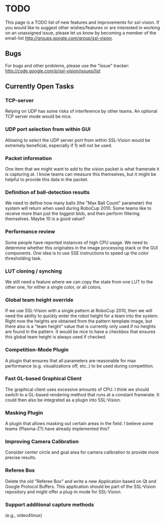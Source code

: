 # TODO #
This page is a TODO list of new features and improvements for ssl-vision. If you would like to suggest other wishes/features or are interested in working on an unassigned issue, please let us know by becoming a member of the email-list http://groups.google.com/group/ssl-vision.

## Bugs ##
For bugs and other problems, please use the "Issue" tracker: http://code.google.com/p/ssl-vision/issues/list

## Currently Open Tasks ##

### TCP-server ###
Relying on UDP has some risks of interference by other teams. An
optional TCP server mode would be nice.

### UDP port selection from within GUI ###
Allowing to select the UDP server port from within SSL-Vision would be
extremely beneficial, especially if 1) will not be used.

### Packet information ###
One item that we might want to add  to the vision packet is what framerate it is capturing at. I know teams can measure this themselves, but it might be helpful to provide this data in the packet.

### Definition of ball-detection results ###
We need to define how many balls (the "Max Ball Count" parameter) the
system will return when used during RoboCup 2010. Some teams like to
receive more than just the biggest blob, and then perform filtering
themselves. Maybe 10 is a good value?

### Performance review ###
Some people have reported instances of high CPU usage. We need to
determine whether this originates in the image processing stack or the
GUI components. One idea is to use SSE instructions to speed up the color thresholding task.

### LUT cloning / synching ###
We still need a feature where we can copy the state from one LUT to
the other one, for either a single color, or all colors.

### Global team height override ###
If we use SSL-Vision with a single pattern at RoboCup 2010, then we
will need the ability to quickly enter the robot height for a team
into the system. Right now the heights are obtained from the pattern
template image, but there also is a "team height" value that is
currently only used if no heights are found in the pattern. It would
be nice to have a checkbox that ensures this global team height is
always used if checked.

### Competition-Mode Plugin ###
A plugin that ensures that all parameters are reasonable for max
performance (e.g. visualizations off, etc..) to be used during
competition.

### Fast GL-based Graphical Client ###
The graphical client uses excessive amounts of CPU. I think we should
switch to a GL-based rendering method that runs at a constant
framerate. It could then also be integrated as a plugin into
SSL-Vision.

### Masking Plugin ###
A plugin that allows masking out certain areas in the field. I believe some teams (Plasma-Z?) have already implemented this?

### Improving Camera Calibration ###
Consider center circle and goal area for camera calibration to provide
more precise results.

### Referee Box ###
Delete the old "Referee Box" and write a new Application based on Qt and
Google Protocol Buffers. This application should be part of the
SSL-Vision repository and might offer a plug-in mode for SSL-Vision.

### Support additional capture methods ###
(e.g., video4linux)